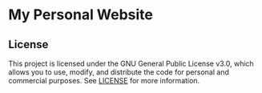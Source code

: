 # My Personal Website


## License
This project is licensed under the GNU General Public License v3.0, which allows you to use, modify, and distribute the code for personal and commercial purposes. See [LICENSE](LICENSE) for more information.
